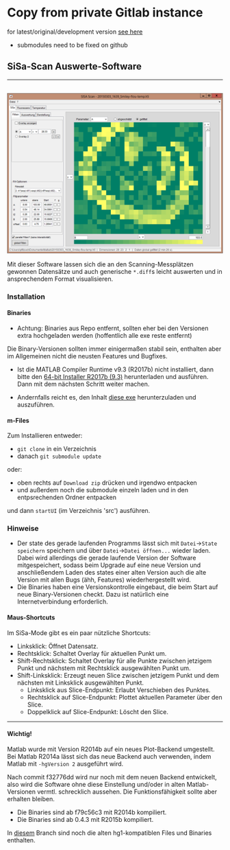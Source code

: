 # Copy from private Gitlab instance
for latest/original/development version [see here](https://www.git.daten.tk/sebastian.pfitzner/sisa-scan-auswertung)
- submodules need to be fixed on github

## SiSa-Scan Auswerte-Software
---
&nbsp;&nbsp;&nbsp;&nbsp;&nbsp;&nbsp;&nbsp;&nbsp;&nbsp;  ![screen](side/screen.png)

Mit dieser Software lassen sich die an den Scanning-Messplätzen gewonnen Datensätze
und auch generische `*.diff`s leicht auswerten und in ansprechendem Format visualisieren.

### Installation
#### Binaries

- Achtung: Binaries aus Repo entfernt, sollten eher bei den Versionen extra hochgeladen werden (hoffentlich alle exe reste entfernt)

Die Binary-Versionen sollten immer einigermaßen stabil sein, enthalten aber im 
Allgemeinen nicht die neusten Features und Bugfixes.

- Ist die MATLAB Compiler Runtime v9.3 (R2017b) nicht installiert,
dann bitte den [64-bit Installer R2017b (9.3)](http://de.mathworks.com/products/compiler/mcr/index.html)
herunterladen und ausführen. Dann mit dem nächsten Schritt weiter machen.

- Andernfalls reicht es, den Inhalt [diese exe](https://www.git.daten.tk/sebastian.pfitzner/sisa-scan-auswertung/raw/master/Deployment/SiSaScanAuswertung.exe)
herunterzuladen und auszuführen.

#### m-Files
Zum Installieren
entweder:
- `git clone` in ein Verzeichnis
- danach `git submodule update`

oder:
- oben rechts auf `Download zip` drücken und irgendwo entpacken
- und außerdem noch die submodule einzeln laden und in den entpsrechenden Ordner entpacken

und dann `startUI` (im Verzeichnis 'src') ausführen.

### Hinweise

- Der state des gerade laufenden Programms lässt sich mit `Datei`->`State speichern`
speichern und über `Datei`->`Datei öffnen...` wieder laden. Dabei wird allerdings
die gerade laufende Version der Software mitgespeichert, sodass beim Upgrade auf 
eine neue Version und anschließendem Laden des states einer alten Version auch die
alte Version mit allen Bugs (ähh, Features) wiederhergestellt wird.
- Die Binaries haben eine Versionskontrolle eingebaut, die beim Start auf neue
Binary-Versionen checkt. Dazu ist natürlich eine Internetverbindung erforderlich.

#### Maus-Shortcuts

Im SiSa-Mode gibt es ein paar nützliche Shortcuts:

- Linksklick: Öffnet Datensatz.
- Rechtsklick: Schaltet Overlay für aktuellen Punkt um.
- Shift-Rechtsklick: Schaltet Overlay für alle Punkte zwischen jetzigem Punkt und nächstem mit Rechtsklick ausgewählten Punkt um.
- Shift-Linksklick: Erzeugt neuen Slice zwischen jetzigem Punkt und dem nächsten mit Linksklick ausgewählten Punkt.
	- Linksklick aus Slice-Endpunkt: Erlaubt Verschieben des Punktes.
	- Rechtsklick auf Slice-Endpunkt: Plottet aktuellen Parameter über den Slice.
	- Doppelklick auf Slice-Endpunkt: Löscht den Slice.

---
#### Wichtig!
Matlab wurde mit Version R2014b auf ein neues Plot-Backend umgestellt. 
Bei Matlab R2014a lässt sich das neue Backend auch verwenden, indem Matlab mit 
`-hgVersion 2` ausgeführt wird.

Nach commit f32776dd wird nur noch mit dem neuen Backend entwickelt, also wird
die Software ohne diese Einstellung und/oder in alten Matlab-Versionen vermtl.
schrecklich aussehen. Die Funktionsfähigkeit sollte aber erhalten bleiben.

- Die Binaries sind ab f79c56c3 mit R2014b kompiliert.
- Die Binaries sind ab 0.4.3 mit R2015b kompiliert.

In [diesem](https://www.git.daten.tk/sebastian.pfitzner/sisa-scan-auswertung/tree/R2014a-kompatibel) 
Branch sind noch die alten hg1-kompatiblen Files und Binaries enthalten.
